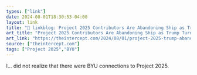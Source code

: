 ```yaml
---
types: ["link"]
date: 2024-08-01T18:30:53-04:00
layout: link
title: "🔗 linkblog: Project 2025 Contributors Are Abandoning Ship as Trump Turns Against Them'"
art_title: "Project 2025 Contributors Are Abandoning Ship as Trump Turns Against Them"
art_link: "https://theintercept.com/2024/08/01/project-2025-trump-abandon-ship/"
source: ["theintercept.com"]
tags: ["Project 2025","BYU"]
---
```

I... did not realize that there were BYU connections to Project 2025.
